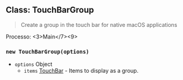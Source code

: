 ## Class: TouchBarGroup

> Create a group in the touch bar for native macOS applications

Processo: <3>Main</7><9>

### `new TouchBarGroup(options)`

* `options` Object
  * `items` [TouchBar](touch-bar.md) - Items to display as a group.
